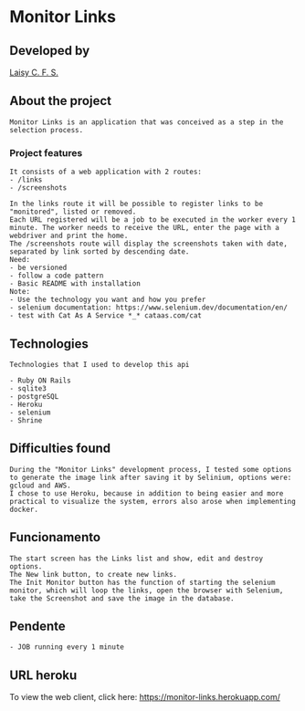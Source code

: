 # Monitor Links

## Developed by

[Laisy C. F. S.](https://github.com/laisy)

## About the project

	Monitor Links is an application that was conceived as a step in the selection process.

### Project features

	It consists of a web application with 2 routes:
	- /links
	- /screenshots

	In the links route it will be possible to register links to be "monitored", listed or removed.
	Each URL registered will be a job to be executed in the worker every 1 minute. The worker needs to receive the URL, enter the page with a webdriver and print the home.
	The /screenshots route will display the screenshots taken with date,
	separated by link sorted by descending date.
	Need:
	- be versioned
	- follow a code pattern
	- Basic README with installation
	Note:
	- Use the technology you want and how you prefer
	- selenium documentation: https://www.selenium.dev/documentation/en/
	- test with Cat As A Service *_* cataas.com/cat

## Technologies

	Technologies that I used to develop this api

	- Ruby ON Rails
	- sqlite3
	- postgreSQL
	- Heroku
	- selenium
	- Shrine
	
## Difficulties found

	During the "Monitor Links" development process, I tested some options to generate the image link after saving it by Selinium, options were: gcloud and AWS.
	I chose to use Heroku, because in addition to being easier and more practical to visualize the system, errors also arose when implementing docker.

## Funcionamento

	The start screen has the Links list and show, edit and destroy options.
	The New link button, to create new links.
	The Init Monitor button has the function of starting the selenium monitor, which will loop the links, open the browser with Selenium, take the Screenshot and save the image in the database.

## Pendente
 	- JOB running every 1 minute		
## URL heroku

To view the web client, click here: https://monitor-links.herokuapp.com/

